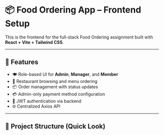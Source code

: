 # 📦 Food Ordering App – Frontend Setup

This is the frontend for the full-stack Food Ordering assignment built with **React + Vite + Tailwind CSS**.

---

## 🚀 Features

- 🍽️ Role-based UI for **Admin**, **Manager**, and **Member**
- 🛒 Restaurant browsing and menu ordering
- 📦 Order management with status updates
- 💳 Admin-only payment method configuration
- 🔐 JWT authentication via backend
- 🌐 Centralized Axios API

---

## 📁 Project Structure (Quick Look)

